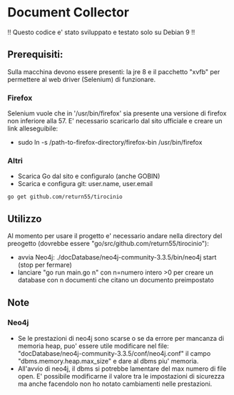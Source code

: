 # Document Collector
!! Questo codice e' stato sviluppato e testato solo su Debian 9 !!
## Prerequisiti:
Sulla macchina devono essere presenti: la jre 8 e il pacchetto "xvfb" per permettere al web driver (Selenium) di funzionare.
### Firefox
Selenium vuole che in '/usr/bin/firefox' sia presente una versione di firefox non inferiore alla 57.
E' necessario scaricarlo dal sito ufficiale e creare un link alleseguibile:
* sudo ln -s /path-to-firefox-directory/firefox-bin /usr/bin/firefox
### Altri
* Scarica Go dal sito e configuralo (anche GOBIN)
* Scarica e configura git:      user.name, user.email

```
go get github.com/return55/tirocinio
```
## Utilizzo
Al momento per usare il progetto e' necessario andare nella directory del preogetto (dovrebbe essere "go/src/github.com/return55/tirocinio"):
* avvia Neo4j: ./docDatabase/neo4j-community-3.3.5/bin/neo4j start  (stop per fermare)
* lanciare "go run main.go n" con n=numero intero >0 per creare un database con n documenti che citano un documento preimpostato

## Note
### Neo4j
* Se le prestazioni di neo4j sono scarse o se da errore per mancanza di memoria heap, puo' essere utile modificare nel file:  
"docDatabase/neo4j-community-3.3.5/conf/neo4j.conf" il campo "dbms.memory.heap.max_size" e dare al dbms piu' memoria.
* All'avvio di neo4j, il dbms si potrebbe lamentare del max numero di file open. E' possibile modificarne il valore tra le
impostazioni di sicurezza ma anche facendolo non ho notato cambiamenti nelle prestazioni.
